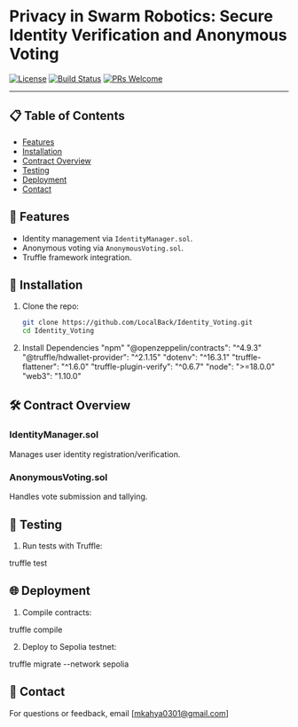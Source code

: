 # Privacy in Swarm Robotics: Secure Identity Verification and Anonymous Voting

[![License](https://img.shields.io/badge/License-MIT-blue.svg)](https://opensource.org/licenses/MIT)
[![Build Status](https://github.com/LocalBack/Identity_Voting/actions/workflows/ci.yml/badge.svg)](https://github.com/LocalBack/Identity_Voting/actions)
[![PRs Welcome](https://img.shields.io/badge/PRs-welcome-brightgreen.svg)](https://github.com/LocalBack/Identity_Voting/pulls)


---

## 📋 Table of Contents
- [Features](#-features)
- [Installation](#-installation)
- [Contract Overview](#-contract-overview)
- [Testing](#-testing)
- [Deployment](#-deployment)
- [Contact](#-contact)


## 🌟 Features
- Identity management via `IdentityManager.sol`.
- Anonymous voting via `AnonymousVoting.sol`.
- Truffle framework integration.
  
## 🚀 Installation
1. Clone the repo:
   ```bash
   git clone https://github.com/LocalBack/Identity_Voting.git
   cd Identity_Voting

2. Install Dependencies
   "npm"
   "@openzeppelin/contracts": "^4.9.3"
   "@truffle/hdwallet-provider": "^2.1.15"
   "dotenv": "^16.3.1"
   "truffle-flattener": "^1.6.0"
   "truffle-plugin-verify": "^0.6.7"
   "node": ">=18.0.0"
   "web3": "1.10.0"

## 🛠 Contract Overview
   ### IdentityManager.sol
   Manages user identity registration/verification.

   ### AnonymousVoting.sol
   Handles vote submission and tallying.

## 🧪 Testing
1. Run tests with Truffle:
   
truffle test


## 🌐 Deployment
1. Compile contracts:

truffle compile

2. Deploy to Sepolia testnet:

truffle migrate --network sepolia

## 📧 Contact
For questions or feedback, email [mkahya0301@gmail.com]
